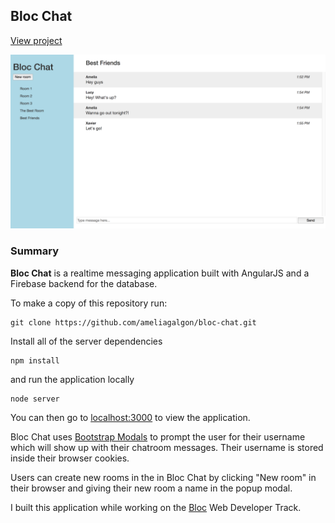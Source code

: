 ## Bloc Chat

[View project](https://hidden-inlet-55033.herokuapp.com/)

![alt text](https://github.com/ameliagalgon/ameliagalgon.github.io/blob/master/assets/images/bloc-chat.png "Bloc Chat screenshot")

### Summary
**Bloc Chat** is a realtime messaging application built with AngularJS and a Firebase backend for the database. 

To make a copy of this repository run:
```
git clone https://github.com/ameliagalgon/bloc-chat.git
```
Install all of the server dependencies
```
npm install
```
and run the application locally
```
node server
```
You can then go to [localhost:3000](https://localhost:3000) to view the application.

Bloc Chat uses [Bootstrap Modals](https://v4-alpha.getbootstrap.com/components/modal/) to prompt the user for their username which will show up with their chatroom messages. Their username is stored inside their browser cookies.

Users can create new rooms in the in Bloc Chat by clicking "New room" in their browser and giving their new room a name in the popup modal. 

I built this application while working on the [Bloc](https://www.bloc.io/web-developer-career-bootcamp?utm_source=google&utm_medium=cpc&gclid=Cj0KCQiA_JTUBRD4ARIsAL7_VeUxJztZK1J-uHxXjeHIeTxSZWcBn6gi2J_jCNtiyOWirTwLJDoJd9YaAhlPEALw_wcB) Web Developer Track.
